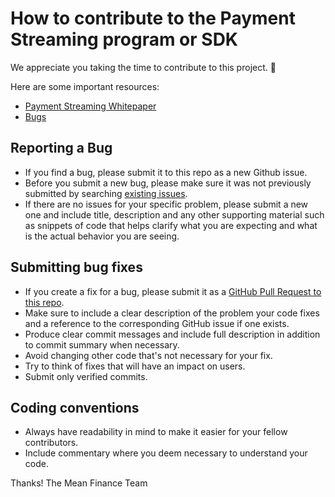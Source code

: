 # How to contribute to the Payment Streaming program or SDK

We appreciate you taking the time to contribute to this project. :raised_hands:

Here are some important resources:

  * [Payment Streaming Whitepaper](https://docs.meandao.org/mean/products/mean-protocol/payment-streaming-whitepaper)
  * [Bugs](https://github.com/mean-dao/payment-streaming/issues)

## Reporting a Bug

  * If you find a bug, please submit it to this repo as a new Github issue.
  * Before you submit a new bug, please make sure it was not previously submitted by searching [existing issues](https://github.com/mean-dao/payment-streaming/issues).
  * If there are no issues for your specific problem, please submit a new one and include title, description and any other supporting material such as snippets of code that helps clarify what you are expecting and what is the actual behavior you are seeing.

## Submitting bug fixes

  * If you create a fix for a bug, please submit it as a [GitHub Pull Request to this repo](https://github.com/mean-dao/payment-streaming/pulls).
  * Make sure to include a clear description of the problem your code fixes and a reference to the corresponding GitHub issue if one exists.
  * Produce clear commit messages and include full description in addition to commit summary when necessary.
  * Avoid changing other code that's not necessary for your fix. 
  * Try to think of fixes that will have an impact on users.
  * Submit only verified commits.

## Coding conventions

  * Always have readability in mind to make it easier for your fellow contributors.
  * Include commentary where you deem necessary to understand your code.

Thanks!
The Mean Finance Team
